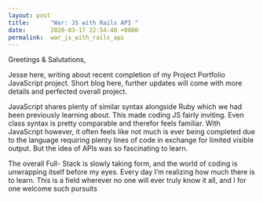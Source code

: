 ```yaml
---
layout: post
title:      "War: JS with Rails API "
date:       2020-03-17 22:54:40 +0000
permalink:  war_js_with_rails_api
---
```



Greetings & Salutations,

Jesse here, writing about recent completion of my Project Portfolio JavaScript project. Short blog here, further updates will come with more details and perfected overall project.

JavaScript shares plenty of similar syntax alongside Ruby which we had been previously learning about. This made coding JS fairly inviting. Even class syntax is pretty comparable and therefor feels familiar. With JavaScript however, it often feels like not much is ever being completed due to the language requiring plenty lines of code in exchange for limited visible output. But the idea of APIs was so fascinating to learn. 

The overall Full- Stack is slowly taking form, and the world of coding is unwrapping itself before my eyes. Every day I’m realizing how much there is to learn. This is a field wherever no one will ever truly know it all, and I for one welcome such pursuits
